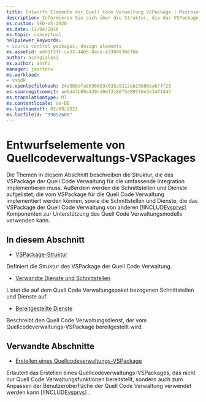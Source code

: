 ```yaml
---
title: Entwurfs Elemente der Quell Code Verwaltung VSPackage | Microsoft-Dokumentation
description: Informieren Sie sich über die Struktur, die das VSPackage der Quell Code Verwaltung implementieren muss, sowie über die Schnittstellen und Dienste, die das VSPackage der Quell Code Verwaltung implementieren
ms.custom: SEO-VS-2020
ms.date: 11/04/2016
ms.topic: conceptual
helpviewer_keywords:
- source control packages, design elements
ms.assetid: edd3f2ff-ca32-4465-8ace-4330493b67bb
author: acangialosi
ms.author: anthc
manager: jmartens
ms.workload:
- vssdk
ms.openlocfilehash: 24a9b8dfa8036603c035a9112eb29688eab7ff25
ms.sourcegitcommit: ae6d47b09a439cd0e13180f5e89510e3e347fd47
ms.translationtype: MT
ms.contentlocale: de-DE
ms.lasthandoff: 02/08/2021
ms.locfileid: "99852608"
---
```

# <a name="source-control-vspackage-design-elements"></a>Entwurfselemente von Quellcodeverwaltungs-VSPackages
Die Themen in diesem Abschnitt beschreiben die Struktur, die das VSPackage der Quell Code Verwaltung für die umfassende Integration implementieren muss. Außerdem werden die Schnittstellen und Dienste aufgelistet, die vom VSPackage für die Quell Code Verwaltung implementiert werden können, sowie die Schnittstellen und Dienste, die das VSPackage der Quell Code Verwaltung von anderen [!INCLUDE[vsprvs](../../code-quality/includes/vsprvs_md.md)] Komponenten zur Unterstützung des Quell Code Verwaltungsmodells verwenden kann.

## <a name="in-this-section"></a>In diesem Abschnitt
- [VSPackage-Struktur](../../extensibility/internals/vspackage-structure-source-control-vspackage.md)

 Definiert die Struktur des VSPackage der Quell Code Verwaltung.

- [Verwandte Dienste und Schnittstellen](../../extensibility/internals/related-services-and-interfaces-source-control-vspackage.md)

 Listet die auf dem Quell Code Verwaltungspaket bezogenen Schnittstellen und Dienste auf.

- [Bereitgestellte Dienste](../../extensibility/internals/services-provided-source-control-vspackage.md)

 Beschreibt den Quell Code Verwaltungsdienst, der vom Quellcodeverwaltungs-VSPackage bereitgestellt wird.

## <a name="related-sections"></a>Verwandte Abschnitte
- [Erstellen eines Quellcodeverwaltungs-VSPackage](../../extensibility/internals/creating-a-source-control-vspackage.md)

 Erläutert das Erstellen eines Quellcodeverwaltungs-VSPackages, das nicht nur Quell Code Verwaltungsfunktionen bereitstellt, sondern auch zum Anpassen der Benutzeroberfläche der Quell Code Verwaltung verwendet werden kann [!INCLUDE[vsprvs](../../code-quality/includes/vsprvs_md.md)] .
